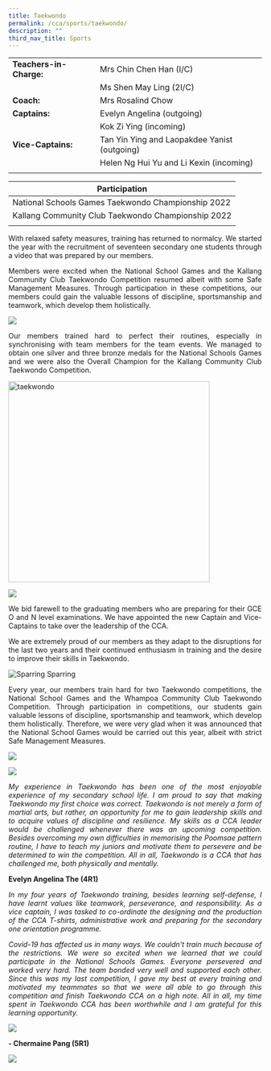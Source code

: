```yaml
---
title: Taekwondo
permalink: /cca/sports/taekwondo/
description: ""
third_nav_title: Sports
---
```

|  |  | 
| -------- | -------- |
|**Teachers-in-Charge:**   | Mrs Chin Chen Han (I/C)  |  
| |Ms Shen May Ling (2I/C) |
|**Coach:** | Mrs Rosalind Chow|
|**Captains:** |Evelyn Angelina (outgoing) |
| |Kok Zi Ying (incoming) |
|**Vice-Captains:** |Tan Yin Ying and Laopakdee Yanist (outgoing)    |
| |Helen Ng Hui Yu and Li Kexin (incoming) |
| | |


|**Participation** | 
| --|
|  National Schools Games Taekwondo Championship 2022|  
| Kallang Community Club Taekwondo Championship 2022 |  
| |

<p style="text-align:justify">With relaxed safety measures, training has returned to normalcy. We started the year with the recruitment of seventeen secondary one students through a video that was prepared by our members.</p>

<p style="text-align:justify">Members were excited when the National School Games and the Kallang Community Club Taekwondo Competition resumed albeit with some Safe Management Measures.  Through participation in these competitions, our members could gain the valuable lessons of discipline, sportsmanship and teamwork, which develop them holistically. </p>

![](/images/Cca/cca-taekd-01.jpg)

<p style="text-align:justify">Our members trained hard to perfect their routines, especially in synchronising with team members for the team events. We managed to obtain one silver and three bronze medals for the National Schools Games and we were also the Overall Champion for the Kallang Community Club Taekwondo Competition. </p>

<img src="/images/Cca/cca-taekd-03.jpg" alt="taekwondo" style="width:400px" />


![](/images/Cca/cca-taekd-02.jpg)

<p style="text-align:justify">We bid farewell to the graduating members who are preparing for their GCE O and N level examinations. We have appointed the new Captain and Vice-Captains to take over the leadership of the CCA.  </p>

<p style="text-align:justify">We are extremely proud of our members as they adapt to the disruptions for the last two years and their continued enthusiasm in training and the desire to improve their skills in Taekwondo. </p>





![Sparring](/images/Cca/cca-taekwondo-04.jpg)
Sparring

<p style="text-align:justify">Every year, our members train hard for two Taekwondo competitions, the National School Games and the Whampoa Community Club Taekwondo Competition. Through participation in competitions, our students gain valuable lessons of discipline, sportsmanship and teamwork, which develop them holistically. Therefore, we were very glad when it was announced that the National School Games would be carried out this year, albeit with strict Safe Management Measures.</p>

![](/images/Cca/cca-taekwondo-03.jpg)


<p style="text-align:justify">

</p>


<p style="text-align:justify">
</p>

<p style="text-align:justify">
</p>

![](/images/Cca/cca-taekwondo-01.jpg)

<p style="text-align:justify; font-style:italic">
My experience in Taekwondo has been one of the most enjoyable experience of my secondary school life. I am proud to say that making Taekwondo my first choice was correct. Taekwondo is not merely a form of martial arts, but rather, an opportunity for me to gain leadership skills and to acquire values of discipline and resilience. My skills as a CCA leader would be challenged whenever there was an upcoming competition. Besides overcoming my own difficulties in memorising the Poomsae pattern routine, I have to teach my juniors and motivate them to persevere and be determined to win the competition. All in all, Taekwondo is a CCA that has challenged me, both physically and mentally. </p>

<p style="text-align:justify; font-style:italic">
</p>

**Evelyn Angelina The (4R1)**

 
<p style="text-align:justify; font-style:italic">
In my four years of Taekwondo training, besides learning self-defense, I have learnt values like teamwork, perseverance, and responsibility. As a vice captain, I was tasked to co-ordinate the designing and the production of the CCA T-shirts, administrative work and preparing for the secondary one orientation programme. </p>

<p style="text-align:justify; font-style:italic">Covid-19 has affected us in many ways. We couldn't train much because of the restrictions. We were so excited when we learned that we could participate in the National Schools Games. Everyone persevered and worked very hard. The team bonded very well and supported each other. Since this was my last competition, I gave my best at every training and motivated my teammates so that we were all able to go through this competition and finish Taekwondo CCA on a high note. All in all, my time spent in Taekwondo CCA has been worthwhile and I am grateful for this learning opportunity. </p>

![](/images/Cca/cca-taekwondo-05.jpg)

**- Chermaine Pang (5R1)**



![](/images/Cca/cca-taekwondo-06.jpg)